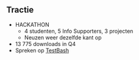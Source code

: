 ## Tractie

* HACKATHON
    * 4 studenten, 5 Info Supporters, 3 projecten
    * Neuzen weer dezelfde kant op
* 13 775 downloads in Q4
* Spreken op [TestBash](https://dojo.ministryoftesting.com/events/testbash-netherlands-2018/) <!-- .element target="_blank" -->
